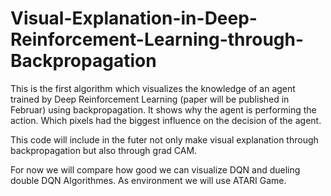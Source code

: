 # Visual-Explanation-in-Deep-Reinforcement-Learning-through-Backpropagation
This is the first algorithm which visualizes the knowledge of an agent trained by Deep Reinforcement Learning (paper will be published in Februar) using backpropagation. It shows why the agent is performing the action. Which pixels had the biggest influence on the decision of the agent.


This code will include in the futer not only make visual explanation through backpropagation but also through grad CAM.

For now we will compare how good we can visualize DQN and dueling double DQN Algorithmes. As environment we will use ATARI Game.
